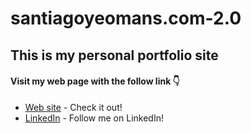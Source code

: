 # santiagoyeomans.com-2.0

## This is my personal portfolio site

#### Visit my web page with the follow link 👇

* [Web site](https://www.santiagoyeomans.com) - Check it out!
* [LinkedIn](https://www.linkedin.com/in/santiago-yeomans/) - Follow me on LinkedIn!

